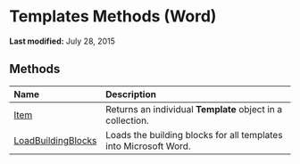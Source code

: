 
# Templates Methods (Word)

 **Last modified:** July 28, 2015


## Methods



|**Name**|**Description**|
|:-----|:-----|
| [Item](0188558b-357a-0cc1-647c-19d01eb58d58.md)|Returns an individual  **Template** object in a collection.|
| [LoadBuildingBlocks](c886722a-b970-870b-066b-e99ebd12b042.md)|Loads the building blocks for all templates into Microsoft Word.|

